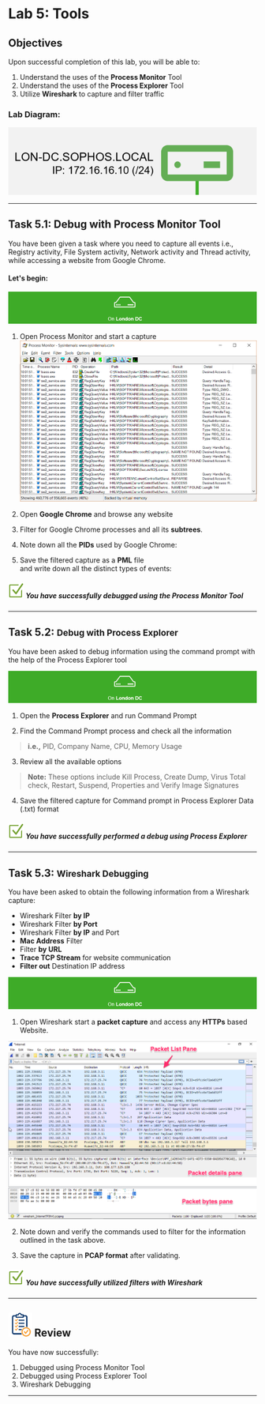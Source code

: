 # **Lab 5: Tools**

## Objectives
Upon successful completion of this lab, you will be able to: 
1.	Understand the uses of the **Process Monitor** Tool  
2.	Understand the uses of the **Process Explorer** Tool  
3.	Utilize **Wireshark** to capture and filter traffic 

### Lab Diagram:
![London DC](JPG/London%20DC%202.png)

***

## **Task 5.1:** Debug with Process Monitor Tool
You have been given a task where you need to capture all events i.e., Registry activity, File System activity, Network activity and Thread activity, while accessing a website from Google Chrome. 

#### Let's begin:
![](JPG/London%20DC%204.png)  

1. Open Process Monitor and start a capture
![procmon](JPG/procmon-app.png)


2. Open **Google Chrome** and browse any website
3. Filter for Google Chrome processes and all its **subtrees**.
4. Note down all the **PIDs** used by Google Chrome:
5. Save the filtered capture as a **PML** file  
 and write down all the distinct types of events:

##### ![check](JPG/pngegg%20(1).png) You have successfully debugged using the Process Monitor Tool


***

## **Task 5.2:** <small>Debug with Process Explorer</small> 
You have been asked to debug information using the command prompt with the help of the Process Explorer tool  


![](JPG/London%20DC%204.png)  
1. Open the **Process Explorer** and run Command Prompt 

2. Find the Command Prompt process and check all the information   
> **i.e.,** PID, Company Name, CPU, Memory Usage 


3. Review all the available options

> **Note:** These options include Kill Process, Create 
Dump, Virus Total check, Restart, Suspend, 
Properties and Verify Image Signatures 


4. Save the filtered capture for Command prompt in Process Explorer Data (.txt) format  

##### ![check](JPG/pngegg%20(1).png)  You have successfully performed a debug using Process Explorer 


***

## **Task 5.3:** <small>Wireshark Debugging</small> 

You have been asked to obtain the following information from a Wireshark capture: 

*	Wireshark Filter **by IP** 
*	Wireshark Filter **by Port**  
*	Wireshark Filter **by IP** and Port 
*	**Mac Address** Filter 
*	Filter **by URL** 
*	**Trace TCP Stream** for website communication 
*	**Filter out** Destination IP address


![](JPG/London%20DC%204.png)  


1. 	Open Wireshark start a **packet capture** and access any **HTTPs** based Website. 

![Wireshark](JPG/Wireshark.png)

2.	Note down and verify the commands used to filter for the information outlined in the task above. 
 
3. 	Save the capture in **PCAP format** after validating. 

##### ![check](JPG/pngegg%20(1).png) You have successfully utilized filters with Wireshark 


***

## ![review](JPG/Review%2048.png) Review  ##

You have now successfully: 
1.	Debugged using Process Monitor Tool  
2.	Debugged using Process Explorer Tool  
3.	Wireshark Debugging 

***





